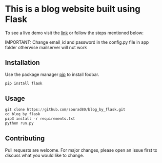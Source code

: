 # This is a blog website built using Flask

To see a live demo visit the [link](https://sd80blog.herokuapp.com/) or follow the steps mentioned below:

IMPORTANT: Change email_id and password in the config.py file in app folder otherwise mailserver will not work

## Installation

Use the package manager [pip](https://pip.pypa.io/en/stable/) to install foobar.

```bash
pip install flask
```

## Usage

```python
git clone https://github.com/sourad80/blog_by_flask.git
cd blog_by_flask
pip3 install -r requirements.txt
python run.py
```

## Contributing
Pull requests are welcome. For major changes, please open an issue first to discuss what you would like to change.

